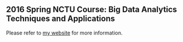 ## 2016 Spring NCTU Course: Big Data Analytics Techniques and Applications

Please refer to [my website](https://cyhuang1230.github.io/) for more information.
